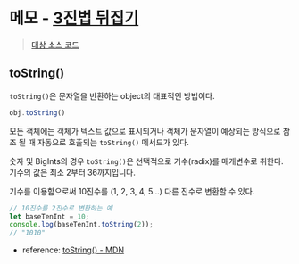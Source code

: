 # 메모 - [3진법 뒤집기](https://school.programmers.co.kr/learn/courses/30/lessons/68935)

> [대상 소스 코드](./solution.js)

## toString()

`toString()`은 문자열을 반환하는 object의 대표적인 방법이다.

```javascript
obj.toString()
```

모든 객체에는 객체가 텍스트 값으로 표시되거나 객체가 문자열이 예상되는 방식으로 참조 될 때 자동으로 호출되는 `toString()` 메서드가 있다.

숫자 및 BigInts의 경우 `toString()`은 선택적으로 기수(radix)를 매개변수로 취한다. 기수의 값은 최소 2부터 36까지입니다.

기수를 이용함으로써 10진수를 (1, 2, 3, 4, 5...) 다른 진수로 변환할 수 있다.

```javascript
// 10진수를 2진수로 변환하는 예
let baseTenInt = 10;
console.log(baseTenInt.toString(2));
// "1010"
```

- reference: [toString() - MDN](https://developer.mozilla.org/ko/docs/Web/JavaScript/Reference/Global_Objects/Object/toString)
